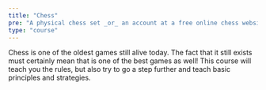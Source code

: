 ```yaml
---
title: "Chess"
pre: "A physical chess set _or_ an account at a free online chess website."
type: "course"
---
```


Chess is one of the oldest games still alive today. The fact that it still exists must certainly mean that is one of the best games as well! This course will teach you the rules, but also try to go a step further and teach basic principles and strategies.